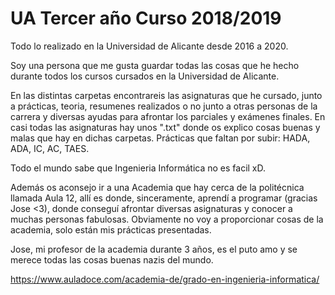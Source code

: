 # UA Tercer año Curso 2018/2019
Todo lo realizado en la Universidad de Alicante desde 2016 a 2020.

Soy una persona que me gusta guardar todas las cosas que he hecho durante todos los cursos cursados en la Universidad de Alicante.

En las distintas carpetas encontrareis las asignaturas que he cursado, junto a prácticas, teoria, resumenes realizados o no junto a otras personas de la carrera y diversas ayudas para afrontar los parciales y exámenes finales.
En casi todas las asignaturas hay unos ".txt" donde os explico cosas buenas y malas que hay en dichas carpetas.
Prácticas que faltan por subir: HADA, ADA, IC, AC, TAES.

Todo el mundo sabe que Ingenieria Informática no es facil xD.

Además os aconsejo ir a una Academia que hay cerca de la politécnica llamada Aula 12, allí es donde, sinceramente, aprendí a programar (gracias Jose <3), donde conseguí afrontar diversas asignaturas y conocer a muchas personas fabulosas.
Obviamente no voy a proporcionar cosas de la academia, solo están mis prácticas presentadas.

Jose, mi profesor de la academia durante 3 años, es el puto amo y se merece todas las cosas buenas nazis del mundo.

https://www.auladoce.com/academia-de/grado-en-ingenieria-informatica/
